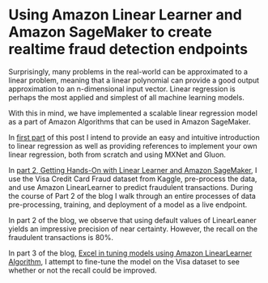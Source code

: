 # Using Amazon Linear Learner and Amazon SageMaker to create realtime fraud detection endpoints

Surprisingly, many problems in the real-world can be approximated to a linear problem, meaning that a linear polynomial can provide a good output approximation to an n-dimensional input vector. Linear regression is perhaps the most applied and simplest of all machine learning models.

With this in mind, we have implemented a scalable linear regression model as a part of Amazon Algorithms that can be used in Amazon SageMaker.

In [first part](/src/linearlearner-blogpost-part1.ipynb) of this post I intend to provide an easy and intuitive introduction to linear regression as well as providing references to implement your own linear regression, both from scratch and using MXNet and Gluon.

In [part 2, Getting Hands-On with Linear Learner and Amazon SageMaker](/src/linearlearner-blogpost-part2.ipynb), I use the Visa Credit Card Fraud dataset from Kaggle, pre-process the data, and use Amazon LinearLearner to predict fraudulent transactions. During the course of Part 2 of the blog I walk through an entire processes of data pre-processing, training, and deployment of a model as a live endpoint.

In part 2 of the blog, we observe that using default values of LinearLeaner yields an impressive precision of near certainty. However, the recall on the fraudulent transactions is 80%. 

In part 3 of the blog, [Excel in tuning models using Amazon LinearLearner Algorithm](/src/linearlearner-blogpost-part3.ipynb), I attempt to fine-tune the model on the Visa dataset to see whether or not the recall could be improved.
